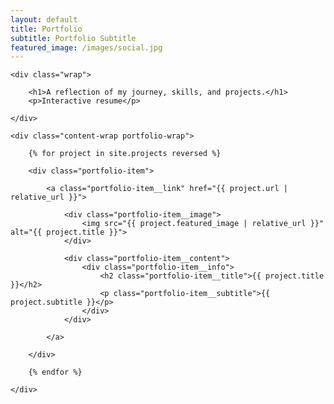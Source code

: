 ```yaml
---
layout: default
title: Portfolio
subtitle: Portfolio Subtitle
featured_image: /images/social.jpg
---
```


<section class="intro">

    <div class="wrap">

    	<h1>A reflection of my journey, skills, and projects.</h1>
    	<p>Interactive resume</p>

    </div>

</section>

<section class="portfolio">

    <div class="content-wrap portfolio-wrap">

    	{% for project in site.projects reversed %}

    	<div class="portfolio-item">

    		<a class="portfolio-item__link" href="{{ project.url | relative_url }}">

    			<div class="portfolio-item__image">
    				<img src="{{ project.featured_image | relative_url }}" alt="{{ project.title }}">
    			</div>

    			<div class="portfolio-item__content">
    				<div class="portfolio-item__info">
    					<h2 class="portfolio-item__title">{{ project.title }}</h2>
    					<p class="portfolio-item__subtitle">{{ project.subtitle }}</p>
    				</div>
    			</div>

    		</a>

    	</div>

    	{% endfor %}

    </div>

</section>
